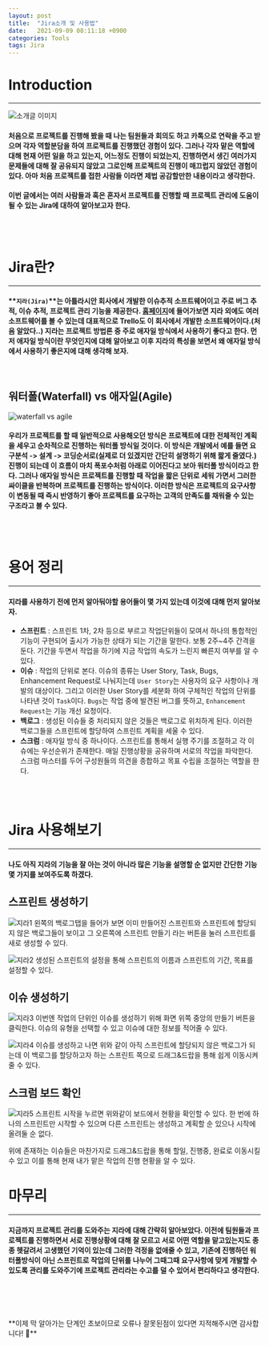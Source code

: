```yaml
---
layout: post
title:  "Jira소개 및 사용법"
date:   2021-09-09 08:11:18 +0900
categories: Tools
tags: Jira
---
```

# Introduction
<hr>

![소개글 이미지](/img/tools/Jira/jira.png)
>
#### 처음으로 프로젝트를 진행해 봤을 때 나는 팀원들과 회의도 하고 카톡으로 연락을 주고 받으며 각자 역할분담을 하여 프로젝트를 진행했던 경험이 있다. 그러나 각자 맡은 역할에 대해 현재 어떤 일을 하고 있는지, 어느정도 진행이 되었는지, 진행하면서 생긴 여러가지 문제들에 대해 잘 공유되지 않았고 그로인해 프로젝트의 진행이 매끄럽지 않았던 경험이 있다. 아마 처음 프로젝트를 접한 사람들 이라면 제법 공감할만한 내용이라고 생각한다.
#### 이번 글에서는 여러 사람들과 혹은 혼자서 프로젝트를 진행할 때 프로젝트 관리에 도움이 될 수 있는 Jira에 대하여 알아보고자 한다.


<br>
<br>

# Jira란?
<hr>

#### **`지라(Jira)`**는 아틀라시안 회사에서 개발한 이슈추적 소프트웨어이고 주로 버그 추적, 이슈 추적, 프로젝트 관리 기능을 제공한다. [홈페이지](https://www.atlassian.com/ko)에 들어가보면 지라 외에도 여러 소프트웨어를 볼 수 있는데 대표적으로 Trello도 이 회사에서 개발한 소프트웨어이다.(처음 알았다..) 지라는 프로젝트 방법론 중 주로 애자일 방식에서 사용하기 좋다고 한다. 먼저 애자일 방식이란 무엇인지에 대해 알아보고 이후 지라의 특성을 보면서 왜 애자일 방식에서 사용하기 좋은지에 대해 생각해 보자.
<br>

## 워터폴(Waterfall) vs 애자일(Agile)
![waterfall vs agile](/img/tools/Jira/waterfall_agile.png)
#### 우리가 프로젝트를 할 때 일반적으로 사용해오던 방식은 프로젝트에 대한 전체적인 계획을 세우고 순차적으로 진행하는 **워터폴 방식**일 것이다. 이 방식은 개발에서 예를 들면 요구분석 -> 설계 -> 코딩순서로(실제로 더 있겠지만 간단히 설명하기 위해 짧게 줄였다.) 진행이 되는데 이 흐름이 마치 폭포수처럼 아래로 이어진다고 보아 워터폴 방식이라고 한다. 그러나 **애자일 방식**은 프로젝트를 진행할 때 작업을 짧은 단위로 세워 가면서 그러한 싸이클을 반복하며 프로젝트를 진행하는 방식이다. 이러한 방식은 프로젝트의 요구사항이 변동될 때 즉시 반영하기 좋아 프로젝트를 요구하는 고객의 만족도를 채워줄 수 있는 구조라고 볼 수 있다.

<br>
<br>

# 용어 정리
<hr>

#### 지라를 사용하기 전에 먼저 알아둬야할 용어들이 몇 가지 있는데 이것에 대해 먼저 알아보자.

- **스프린트** : 스프린트 1차, 2차 등으로 부르고 작업단위들이 모여서 하나의 통합적인 기능이 구현되어 출시가 가능한 상태가 되는 기간을 말한다. 보통 2주~4주 간격을 둔다. 기간을 두면서 작업을 하기에 지금 작업의 속도가 느린지 빠른지 여부를 알 수 있다.
- **이슈** : 작업의 단위로 본다. 이슈의 종류는 User Story, Task, Bugs, Enhancement Request로 나눠지는데 `User Story`는 사용자의 요구 사항이나 개발의 대상이다. 그리고 이러한 User Story를 세분화 하여 구체적인 작업의 단위를 나타낸 것이 `Task`이다. `Bugs`는 작업 중에 발견된 버그를 뜻하고, `Enhancement Request`는 기능 개선 요청이다.
- **백로그** : 생성된 이슈들 중 처리되지 않은 것들은 백로그로 위치하게 된다. 이러한 백로그들을 스프린트에 할당하여 스프린트 계획을 세울 수 있다.
- **스크럼** : 애자일 방식 중 하나이다. 스프린트를 통해서 실행 주기를 조절하고 각 이슈에는 우선순위가 존재한다. 매일 진행상황을 공유하며 서로의 작업을 파악한다. 스크럼 마스터를 두어 구성원들의 의견을 종합하고 목표 수립을 조절하는 역할을 한다.

<br>
<br>

# Jira 사용해보기
<hr>

#### 나도 아직 지라의 기능을 잘 아는 것이 아니라 많은 기능을 설명할 순 없지만 간단한 기능 몇 가지를 보여주도록 하겠다.

## 스프린트 생성하기
![지라1](/img/tools/Jira/jira01.jpg)
왼쪽의 백로그탭을 들어가 보면 이미 만들어진 스프린트와 스프린트에 할당되지 않은 백로그들이 보이고 그 오른쪽에 스프린트 만들기 라는 버튼을 눌러 스프린트를 새로 생성할 수 있다.

![지라2](/img/tools/Jira/jira02.jpg)
생성된 스프린트의 설정을 통해 스프린트의 이름과 스프린트의 기간, 목표를 설정할 수 있다.


## 이슈 생성하기
![지라3](/img/tools/Jira/jira03.jpg)
이번엔 작업의 단위인 이슈를 생성하기 위해 화면 위쪽 중앙의 만들기 버튼을 클릭한다.
이슈의 유형을 선택할 수 있고 이슈에 대한 정보를 적어줄 수 있다.

![지라4](/img/tools/Jira/jira04.jpg)
이슈를 생성하고 나면 위와 같이 아직 스프린트에 할당되지 않은 백로그가 되는데 이 백로그를 할당하고자 하는 스프린트 쪽으로 드래그&드랍을 통해 쉽게 이동시켜줄 수 있다.

## 스크럼 보드 확인
![지라5](/img/tools/Jira/jira05.jpg)
스프린트 시작을 누르면 위와같이 보드에서 현황을 확인할 수 있다. 한 번에 하나의 스프린트만 시작할 수 있으며 다른 스프린트는 생성하고 계획할 순 있으나 시작에 올려둘 순 없다. 

위에 존재하는 이슈들은 마찬가지로 드래그&드랍을 통해 할일, 진행중, 완료로 이동시킬 수 있고 이를 통해 현재 내가 맡은 작업의 진행 현황을 알 수 있다.

# 마무리
<hr>

#### 지금까지 프로젝트 관리를 도와주는 지라에 대해 간략히 알아보았다. 이전에 팀원들과 프로젝트를 진행하면서 서로 진행상황에 대해 잘 모르고 서로 어떤 역할을 맡고있는지도 종종 헷갈려서 고생했던 기억이 있는데 그러한 걱정을 없애줄 수 있고, 기존에 진행하던 워터폴방식이 아닌 스프린트로 작업의 단위를 나누어 그때그때 요구사항에 맞게 개발할 수 있도록 관리를 도와주기에 프로젝트 관리라는 수고를 덜 수 있어서 편리하다고 생각한다.


<br>
<br>
<br>
<br>
**이제 막 알아가는 단계인 초보이므로 오류나 잘못된점이 있다면 지적해주시면 감사합니다! 🥰**
